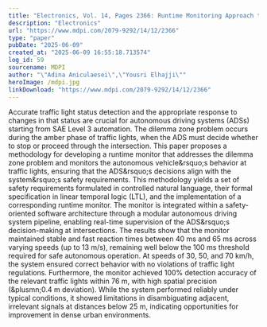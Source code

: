 ```yaml
---
title: "Electronics, Vol. 14, Pages 2366: Runtime Monitoring Approach to Safeguard Behavior of Autonomous Vehicles at Traffic Lights"
description: "Electronics"
url: "https://www.mdpi.com/2079-9292/14/12/2366"
type: "paper"
pubDate: "2025-06-09"
created_at: "2025-06-09 16:55:18.713574"
log_id: 59
sourcename: MDPI
author: "\"Adina Aniculaesei\",\"Yousri Elhajji\""
heroImage: /mdpi.jpg
linkDownload: "https://www.mdpi.com/2079-9292/14/12/2366"
---
```


Accurate traffic light status detection and the appropriate response to changes in that status are crucial for autonomous driving systems (ADSs) starting from SAE Level 3 automation. The dilemma zone problem occurs during the amber phase of traffic lights, when the ADS must decide whether to stop or proceed through the intersection. This paper proposes a methodology for developing a runtime monitor that addresses the dilemma zone problem and monitors the autonomous vehicle&amp;rsquo;s behavior at traffic lights, ensuring that the ADS&amp;rsquo;s decisions align with the system&amp;rsquo;s safety requirements. This methodology yields a set of safety requirements formulated in controlled natural language, their formal specification in linear temporal logic (LTL), and the implementation of a corresponding runtime monitor. The monitor is integrated within a safety-oriented software architecture through a modular autonomous driving system pipeline, enabling real-time supervision of the ADS&amp;rsquo;s decision-making at intersections. The results show that the monitor maintained stable and fast reaction times between 40 ms and 65 ms across varying speeds (up to 13 m/s), remaining well below the 100 ms threshold required for safe autonomous operation. At speeds of 30, 50, and 70 km/h, the system ensured correct behavior with no violations of traffic light regulations. Furthermore, the monitor achieved 100% detection accuracy of the relevant traffic lights within 76 m, with high spatial precision (&amp;plusmn;0.4 m deviation). While the system performed reliably under typical conditions, it showed limitations in disambiguating adjacent, irrelevant signals at distances below 25 m, indicating opportunities for improvement in dense urban environments.
